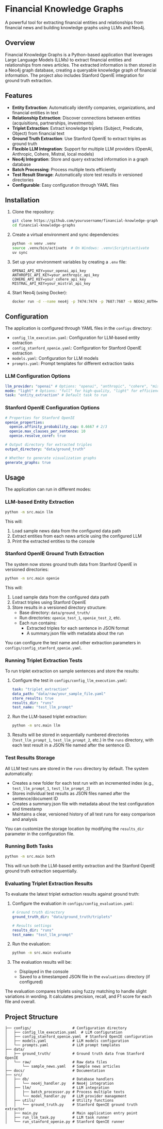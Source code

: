 # Financial Knowledge Graphs

A powerful tool for extracting financial entities and relationships from financial news and building knowledge graphs using LLMs and Neo4j.

## Overview

Financial Knowledge Graphs is a Python-based application that leverages Large Language Models (LLMs) to extract financial entities and relationships from news articles. The extracted information is then stored in a Neo4j graph database, creating a queryable knowledge graph of financial information. The project also includes Stanford OpenIE integration for ground truth extraction.

## Features

- **Entity Extraction**: Automatically identify companies, organizations, and financial entities in text
- **Relationship Extraction**: Discover connections between entities (acquisitions, partnerships, investments)
- **Triplet Extraction**: Extract knowledge triplets (Subject, Predicate, Object) from financial text
- **Ground Truth Extraction**: Use Stanford OpenIE to extract triples as ground truth
- **Flexible LLM Integration**: Support for multiple LLM providers (OpenAI, Anthropic, Cohere, Mistral, local models)
- **Neo4j Integration**: Store and query extracted information in a graph database
- **Batch Processing**: Process multiple texts efficiently
- **Test Result Storage**: Automatically store test results in versioned directories
- **Configurable**: Easy configuration through YAML files

## Installation

1. Clone the repository:

   ```bash
   git clone https://github.com/yourusername/financial-knowledge-graphs.git
   cd financial-knowledge-graphs
   ```

2. Create a virtual environment and sync dependencies:

   ```bash
   python -m venv .venv
   source .venv/bin/activate  # On Windows: .venv\Scripts\activate
   uv sync
   ```

3. Set up your environment variables by creating a `.env` file:

   ```
   OPENAI_API_KEY=your_openai_api_key
   ANTHROPIC_API_KEY=your_anthropic_api_key
   COHERE_API_KEY=your_cohere_api_key
   MISTRAL_API_KEY=your_mistral_api_key
   ```

4. Start Neo4j (using Docker):
   ```bash
   docker run -d --name neo4j -p 7474:7474 -p 7687:7687 -e NEO4J_AUTH=neo4j/password neo4j
   ```

## Configuration

The application is configured through YAML files in the `configs` directory:

- `config_llm_execution.yaml`: Configuration for LLM-based entity extraction
- `config_stanford_openie.yaml`: Configuration for Stanford OpenIE extraction
- `models.yaml`: Configuration for LLM models
- `prompts.yaml`: Prompt templates for different extraction tasks

### LLM Configuration Options

```yaml
llm_provider: "openai" # Options: "openai", "anthropic", "cohere", "mistral", "local"
mode: "light" # Options: "full" for high-quality, "light" for efficiency
task: "entity_extraction" # Default task to run
```

### Stanford OpenIE Configuration Options

```yaml
# Properties for Stanford OpenIE
openie_properties:
  openie.affinity_probability_cap: 0.6667 # 2/3
  openie.max_clauses_per_sentence: 10
  openie.resolve_coref: true

# Output directory for extracted triples
output_directory: "data/ground_truth"

# Whether to generate visualization graphs
generate_graphs: true
```

## Usage

The application can run in different modes:

### LLM-based Entity Extraction

```bash
python -m src.main llm
```

This will:

1. Load sample news data from the configured data path
2. Extract entities from each news article using the configured LLM
3. Print the extracted entities to the console

### Stanford OpenIE Ground Truth Extraction

The system now stores ground truth data from Stanford OpenIE in versioned directories:

```bash
python -m src.main openie
```

This will:

1. Load sample data from the configured data path
2. Extract triples using Stanford OpenIE
3. Store results in a versioned directory structure:
   - Base directory: `data/ground_truth/`
   - Run directories: `openie_test_1`, `openie_test_2`, etc.
   - Each run contains:
     - Extracted triples for each sentence in JSON format
     - A summary.json file with metadata about the run

You can configure the test name and other extraction parameters in `configs/config_stanford_openie.yaml`.

### Running Triplet Extraction Tests

To run triplet extraction on sample sentences and store the results:

1. Configure the test in `configs/config_llm_execution.yaml`:

   ```yaml
   task: "triplet_extraction"
   data_path: "data/raw/your_sample_file.yaml"
   store_results: true
   results_dir: "runs"
   test_name: "test_llm_prompt"
   ```

2. Run the LLM-based triplet extraction:

   ```bash
   python -m src.main llm
   ```

3. Results will be stored in sequentially numbered directories (`test_llm_prompt_1`, `test_llm_prompt_2`, etc.) in the `runs` directory, with each test result in a JSON file named after the sentence ID.

### Test Results Storage

All LLM test runs are stored in the `runs` directory by default. The system automatically:

- Creates a new folder for each test run with an incremented index (e.g., `test_llm_prompt_1`, `test_llm_prompt_2`)
- Stores individual test results as JSON files named after the sentence/document ID
- Creates a summary.json file with metadata about the test configuration and timestamp
- Maintains a clear, versioned history of all test runs for easy comparison and analysis

You can customize the storage location by modifying the `results_dir` parameter in the configuration file.

### Running Both Tasks

```bash
python -m src.main both
```

This will run both the LLM-based entity extraction and the Stanford OpenIE ground truth extraction sequentially.

### Evaluating Triplet Extraction Results

To evaluate the latest triplet extraction results against ground truth:

1. Configure the evaluation in `configs/config_evaluation.yaml`:

   ```yaml
   # Ground truth directory
   ground_truth_dir: "data/ground_truth/triplets"

   # Results settings
   results_dir: "runs"
   test_name: "test_llm_prompt"
   ```

2. Run the evaluation:

   ```bash
   python -m src.main evaluate
   ```

3. The evaluation results will be:
   - Displayed in the console
   - Saved to a timestamped JSON file in the `evaluations` directory (if configured)

The evaluation compares triplets using fuzzy matching to handle slight variations in wording. It calculates precision, recall, and F1 score for each file and overall.

<!--

## Advanced Usage

### Entity Extraction

### Relationship Extraction

### Storing in Neo4j
-->

## Project Structure

```
├── configs/                   # Configuration directory
│   ├── config_llm_execution.yaml  # LLM configuration
│   ├── config_stanford_openie.yaml  # Stanford OpenIE configuration
│   ├── models.yaml            # LLM models configuration
│   └── prompts.yaml           # LLM prompt templates
├── data/
│   ├── ground_truth/          # Ground truth data from Stanford OpenIE
│   └── raw/                   # Raw data files
│       └── sample_news.yaml   # Sample news articles
├── docs/                      # Documentation
├── src/
│   ├── db/                    # Database handlers
│   │   └── neo4j_handler.py   # Neo4j integration
│   ├── llm/                   # LLM integration
│   │   ├── batch_processor.py # Process multiple texts
│   │   └── model_handler.py   # LLM provider management
│   ├── utils/                 # Utility functions
│   │   └── ground_truth.py    # Stanford OpenIE ground truth extractor
│   ├── main.py                # Main application entry point
│   ├── run_llm_task.py        # LLM task runner
│   └── run_stanford_openie.py # Stanford OpenIE runner
```
